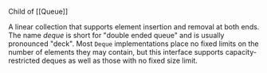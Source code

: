 Child of [[Queue]]

A linear collection that supports element insertion and removal at both ends. The name _deque_ is short for "double ended queue" and is usually pronounced "deck". Most `Deque` implementations place no fixed limits on the number of elements they may contain, but this interface supports capacity-restricted deques as well as those with no fixed size limit.
